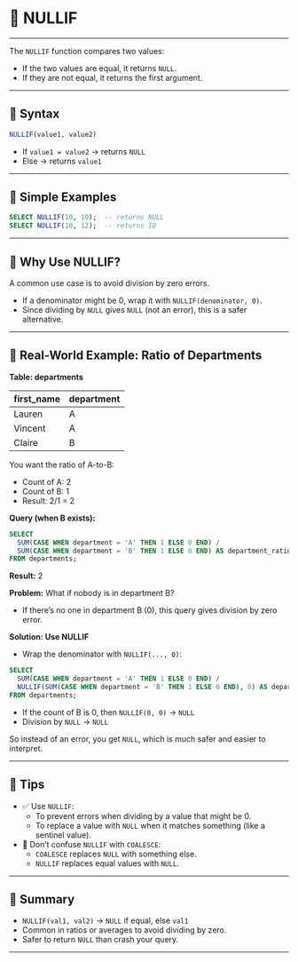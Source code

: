 # 📒 NULLIF

---

The `NULLIF` function compares two values:

- If the two values are equal, it returns `NULL`.
- If they are not equal, it returns the first argument.

---

## 🔷 Syntax

```sql
NULLIF(value1, value2)
```
- If `value1 = value2` → returns `NULL`
- Else → returns `value1`

---

## 🔷 Simple Examples

```sql
SELECT NULLIF(10, 10);  -- returns NULL
SELECT NULLIF(10, 12);  -- returns 10
```

---

## 🧩 Why Use NULLIF?

A common use case is to avoid division by zero errors.

- If a denominator might be 0, wrap it with `NULLIF(denominator, 0)`.
- Since dividing by `NULL` gives `NULL` (not an error), this is a safer alternative.

---

## 🧩 Real-World Example: Ratio of Departments

**Table: departments**

| first_name | department |
|------------|------------|
| Lauren     | A          |
| Vincent    | A          |
| Claire     | B          |

You want the ratio of A-to-B:

- Count of A: 2
- Count of B: 1
- Result: 2/1 = 2

**Query (when B exists):**
```sql
SELECT
  SUM(CASE WHEN department = 'A' THEN 1 ELSE 0 END) /
  SUM(CASE WHEN department = 'B' THEN 1 ELSE 0 END) AS department_ratio
FROM departments;
```
**Result:** 2

**Problem:** What if nobody is in department B?
- If there’s no one in department B (0), this query gives division by zero error.

**Solution: Use NULLIF**
- Wrap the denominator with `NULLIF(..., 0)`:

```sql
SELECT
  SUM(CASE WHEN department = 'A' THEN 1 ELSE 0 END) /
  NULLIF(SUM(CASE WHEN department = 'B' THEN 1 ELSE 0 END), 0) AS department_ratio
FROM departments;
```
- If the count of B is 0, then `NULLIF(0, 0)` → `NULL`
- Division by `NULL` → `NULL`

So instead of an error, you get `NULL`, which is much safer and easier to interpret.

---

## 🌟 Tips

- ✅ Use `NULLIF`:
  - To prevent errors when dividing by a value that might be 0.
  - To replace a value with `NULL` when it matches something (like a sentinel value).
- 🚫 Don’t confuse `NULLIF` with `COALESCE`:
  - `COALESCE` replaces `NULL` with something else.
  - `NULLIF` replaces equal values with `NULL`.

---

## 🎯 Summary

- `NULLIF(val1, val2)` → `NULL` if equal, else `val1`
- Common in ratios or averages to avoid dividing by zero.
- Safer to return `NULL` than crash your query.

---
